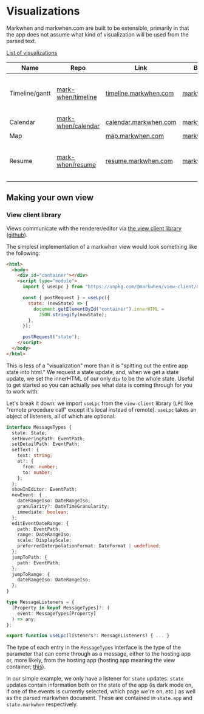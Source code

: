 # Visualizations

Markwhen and markwhen.com are built to be extensible, primarily in that the app does not assume what kind of visualization will be used from the parsed text.

[List of visualizations](https://github.com/mark-when/visualizations)

|Name|Repo|Link|By|Notes|
|---|---|---|---|---|
|Timeline/gantt|[mark-when/timeline](https://github.com/mark-when/timeline)|[timeline.markwhen.com](https://timeline.markwhen.com)|[markwhen](https://github.com/mark-when)|Timeline and gantt view in one|
|Calendar|[mark-when/calendar](https://github.com/mark-when/calendar)|[calendar.markwhen.com](https://calendar.markwhen.com)|[markwhen](https://github.com/mark-when)|Calendar|
|Map||[map.markwhen.com](https:///map.markwhen.com)|[markwhen](https://github.com/mark-when)|Map|
|Resume|[mark-when/resume](https://github.com/mark-when/resume)|[resume.markwhen.com](https://resume.markwhen.com)|[markwhen](https://github.com/mark-when)|Specific syntax, see [here](https://github.com/kochrt/kochrt.github.io/blob/master/resume.mw) for an example|

## Making your own view

### View client library

Views communicate with the renderer/editor via [the view client library](http://www.npmjs.com/package/@markwhen/view-client) ([github](https://github.com/mark-when/view-client)).

The simplest implementation of a markwhen view would look something like the following:

```html
<html>
  <body>
    <div id="container"></div>
    <script type="module">
      import { useLpc } from "https://unpkg.com/@markwhen/view-client/dist/index.js";

      const { postRequest } = useLpc({
        state: (newState) => {
          document.getElementById("container").innerHTML =
            JSON.stringify(newState);
        },
      });

      postRequest("state");
    </script>
  </body>
</html>
```

This is less of a "visualization" more than it is "spitting out the entire app state into html." We request a state update, and, when we get a state update, we set the innerHTML of our only `div` to be the whole state. Useful to get started so you can actually see what data is coming through for you to work with.

Let's break it down: we import `useLpc` from the `view-client` library (`LPC` like "remote procedure call" except it's local instead of remote). `useLpc` takes an object of listeners, all of which are optional:

```ts
interface MessageTypes {
  state: State;
  setHoveringPath: EventPath;
  setDetailPath: EventPath;
  setText: {
    text: string;
    at?: {
      from: number;
      to: number;
    };
  };
  showInEditor: EventPath;
  newEvent: {
    dateRangeIso: DateRangeIso;
    granularity?: DateTimeGranularity;
    immediate: boolean;
  };
  editEventDateRange: {
    path: EventPath;
    range: DateRangeIso;
    scale: DisplayScale;
    preferredInterpolationFormat: DateFormat | undefined;
  };
  jumpToPath: {
    path: EventPath;
  };
  jumpToRange: {
    dateRangeIso: DateRangeIso;
  };
}

type MessageListeners = {
  [Property in keyof MessageTypes]?: (
    event: MessageTypes[Property]
  ) => any;
};

export function useLpc(listeners?: MessageListeners) { ... }
```

The type of each entry in the `MessageTypes` interface is the type of the parameter that can come through as a message, either to the hosting app or, more likely, from the hosting app (hosting app meaning the view container; [this](https://github.com/mark-when/markwhen)).

In our simple example, we only have a listener for `state` updates. `state` updates contain information both on the state of the app (is dark mode on, if one of the events is currently selected, which page we're on, etc.) as well as the parsed markwhen document. These are contained in `state.app` and `state.markwhen` respectively.